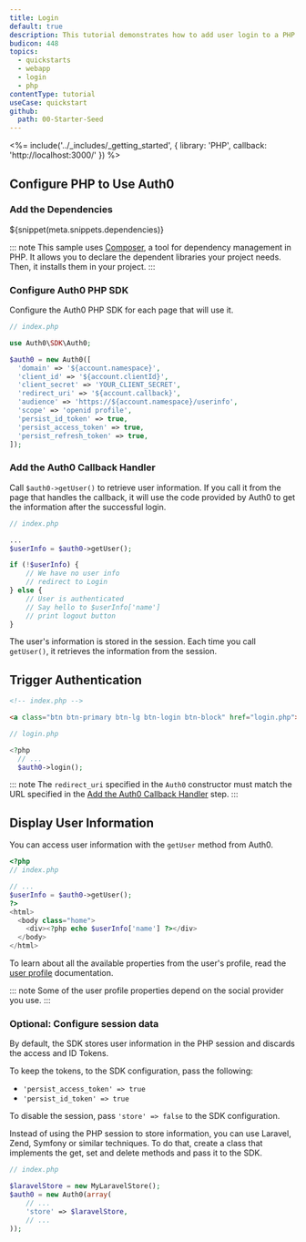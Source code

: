 ```yaml
---
title: Login
default: true
description: This tutorial demonstrates how to add user login to a PHP application.
budicon: 448
topics:
  - quickstarts
  - webapp
  - login
  - php
contentType: tutorial
useCase: quickstart
github:
  path: 00-Starter-Seed
---
```

<%= include('../_includes/_getting_started', { library: 'PHP', callback: 'http://localhost:3000/' }) %>

## Configure PHP to Use Auth0 

### Add the Dependencies

${snippet(meta.snippets.dependencies)}

::: note
This sample uses [Composer](https://getcomposer.org/doc/00-intro.md), a tool for dependency management in PHP. It allows you to declare the dependent libraries your project needs. Then, it installs them in your project.
:::

### Configure Auth0 PHP SDK

Configure the Auth0 PHP SDK for each page that will use it.

```php
// index.php

use Auth0\SDK\Auth0;

$auth0 = new Auth0([
  'domain' => '${account.namespace}',
  'client_id' => '${account.clientId}',
  'client_secret' => 'YOUR_CLIENT_SECRET',
  'redirect_uri' => '${account.callback}',
  'audience' => 'https://${account.namespace}/userinfo',
  'scope' => 'openid profile',
  'persist_id_token' => true,
  'persist_access_token' => true,
  'persist_refresh_token' => true,
]);
```

### Add the Auth0 Callback Handler

Call `$auth0->getUser()` to retrieve user information. If you call it from the page that handles the callback, it will use the code provided by Auth0 to get the information after the successful login.

```php
// index.php

...
$userInfo = $auth0->getUser();

if (!$userInfo) {
    // We have no user info
    // redirect to Login
} else {
    // User is authenticated
    // Say hello to $userInfo['name']
    // print logout button
}
```

The user's information is stored in the session. Each time you call `getUser()`, it retrieves the information from the session.

## Trigger Authentication

```html
<!-- index.php -->

<a class="btn btn-primary btn-lg btn-login btn-block" href="login.php">SignIn</a>
```

```php
// login.php

<?php
  // ...
  $auth0->login();
```

::: note
The `redirect_uri` specified in the `Auth0` constructor must match the URL specified in the [ Add the Auth0 Callback Handler](#add-the-auth0-callback-handler) step.
:::

## Display User Information

You can access user information with the `getUser` method from Auth0.

```php
<?php
// index.php

// ...
$userInfo = $auth0->getUser();
?>
<html>
  <body class="home">
    <div><?php echo $userInfo['name'] ?></div>
  </body>
</html>
```

To learn about all the available properties from the user's profile, read the [user profile](/user-profile) documentation. 

::: note
Some of the user profile properties depend on the social provider you use.
:::

### Optional: Configure session data

By default, the SDK stores user information in the PHP session and discards the access and ID Tokens. 

To keep the tokens, to the SDK configuration, pass the following:
* `'persist_access_token' => true`
* `'persist_id_token' => true`

To disable the session, pass `'store' => false` to the SDK configuration.

Instead of using the PHP session to store information, you can use Laravel, Zend, Symfony or similar techniques. To do that, create a class that implements the get, set and delete methods and pass it to the SDK.

```php
// index.php

$laravelStore = new MyLaravelStore();
$auth0 = new Auth0(array(
    // ...
    'store' => $laravelStore,
    // ...
));
```

